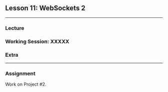 ## Lesson 11: WebSockets 2



---

### Lecture


### Working Session: XXXXX


	
### Extra

---

### Assignment

Work on Project #2.